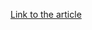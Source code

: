 [Link to the article](https://thehackernews.com/2025/04/5-major-concerns-with-employees-using.html)
